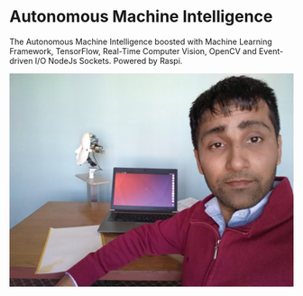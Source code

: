 # Autonomous Machine Intelligence
The Autonomous Machine Intelligence boosted with Machine Learning Framework, TensorFlow, Real-Time Computer Vision, OpenCV  and Event-driven I/O NodeJs Sockets. Powered by Raspi.

![alt text](https://github.com/cloud-github/autonomous-machine-intelligence/blob/master/images/mahesh1.jpg)

